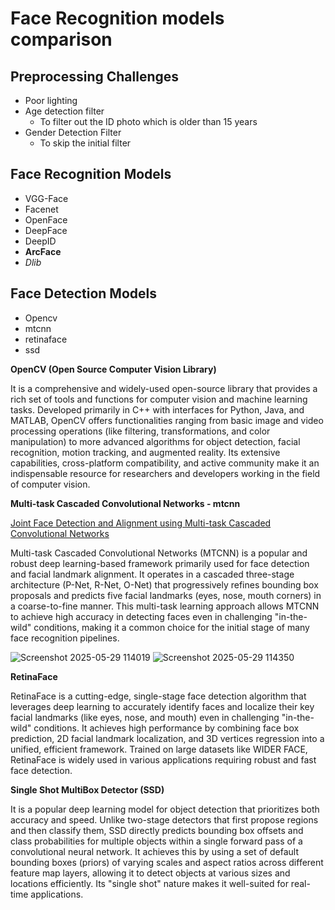 # Face Recognition models comparison

## **Preprocessing Challenges**
- Poor lighting
- Age detection filter
  - To filter out the ID photo which is older than 15 years
- Gender Detection Filter
  - To skip the initial filter


## **Face Recognition Models**
- VGG-Face
- Facenet
- OpenFace
- DeepFace
- DeepID
- **ArcFace**
- *Dlib*

## **Face Detection Models**
- Opencv
- mtcnn
- retinaface
- ssd

**OpenCV (Open Source Computer Vision Library)**

It is a comprehensive and widely-used open-source library that provides a rich set of tools and functions for computer vision and machine learning tasks. Developed primarily in C++ with interfaces for Python, Java, and MATLAB, OpenCV offers functionalities ranging from basic image and video processing operations (like filtering, transformations, and color manipulation) to more advanced algorithms for object detection, facial recognition, motion tracking, and augmented reality. Its extensive capabilities, cross-platform compatibility, and active community make it an indispensable resource for researchers and developers working in the field of computer vision.

**Multi-task Cascaded Convolutional Networks - mtcnn**

[Joint Face Detection and Alignment using Multi-task Cascaded Convolutional Networks](https://arxiv.org/pdf/1604.02878)

Multi-task Cascaded Convolutional Networks (MTCNN) is a popular and robust deep learning-based framework primarily used for face detection and facial landmark alignment. It operates in a cascaded three-stage architecture (P-Net, R-Net, O-Net) that progressively refines bounding box proposals and predicts five facial landmarks (eyes, nose, mouth corners) in a coarse-to-fine manner. This multi-task learning approach allows MTCNN to achieve high accuracy in detecting faces even in challenging "in-the-wild" conditions, making it a common choice for the initial stage of many face recognition pipelines.

![Screenshot 2025-05-29 114019](https://github.com/user-attachments/assets/cd127c28-8735-4dc4-9a6c-495f9e823a29)
![Screenshot 2025-05-29 114350](https://github.com/user-attachments/assets/1d7fb5e3-dd70-4979-a3e5-9214a9110988)

**RetinaFace**

RetinaFace is a cutting-edge, single-stage face detection algorithm that leverages deep learning to accurately identify faces and localize their key facial landmarks (like eyes, nose, and mouth) even in challenging "in-the-wild" conditions. It achieves high performance by combining face box prediction, 2D facial landmark localization, and 3D vertices regression into a unified, efficient framework. Trained on large datasets like WIDER FACE, RetinaFace is widely used in various applications requiring robust and fast face detection.

**Single Shot MultiBox Detector (SSD)**

It is a popular deep learning model for object detection that prioritizes both accuracy and speed. Unlike two-stage detectors that first propose regions and then classify them, SSD directly predicts bounding box offsets and class probabilities for multiple objects within a single forward pass of a convolutional neural network. It achieves this by using a set of default bounding boxes (priors) of varying scales and aspect ratios across different feature map layers, allowing it to detect objects at various sizes and locations efficiently. Its "single shot" nature makes it well-suited for real-time applications.
